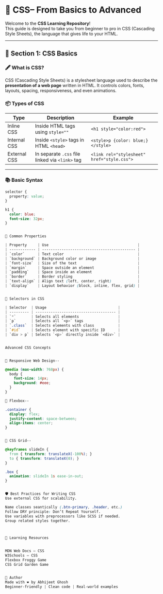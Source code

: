 # 🎨 CSS– From Basics to Advanced

Welcome to the **CSS Learning Repository**!  
This guide is designed to take you from beginner to pro in CSS (Cascading Style Sheets), the language that gives life to your HTML.

---

## 🧩 Section 1: CSS Basics

### 🖋️ What is CSS?

CSS (Cascading Style Sheets) is a stylesheet language used to describe the **presentation of a web page** written in HTML. It controls colors, fonts, layouts, spacing, responsiveness, and even animations.

### 📦 Types of CSS

| Type         | Description                                      | Example                     |
|--------------|--------------------------------------------------|-----------------------------|
| Inline CSS   | Inside HTML tags using `style=""`                | `<h1 style="color:red">`    |
| Internal CSS | Inside `<style>` tags in HTML `<head>`          | `<style>p {color: blue;}</style>` |
| External CSS | In separate `.css` file linked via `<link>` tag | `<link rel="stylesheet" href="style.css">` |

---

### 📚 Basic Syntax

```css
selector {
  property: value;
}

h1 {
  color: blue;
  font-size: 32px;
}


🎯 Common Properties

| Property     | Use                                         |
| ------------ | ------------------------------------------- |
| `color`      | Text color                                  |
| `background` | Background color or image                   |
| `font-size`  | Size of the text                            |
| `margin`     | Space outside an element                    |
| `padding`    | Space inside an element                     |
| `border`     | Border styling                              |
| `text-align` | Align text (left, center, right)            |
| `display`    | Layout behavior (block, inline, flex, grid) |


🧠 Selectors in CSS

| Selector  | Usage                                 |
| --------- | ------------------------------------- |
| `*`       | Selects all elements                  |
| `p`       | Selects all `<p>` tags                |
| `.class`  | Selects elements with class           |
| `#id`     | Selects element with specific ID      |
| `div > p` | Selects `<p>` directly inside `<div>` |


Advanced CSS Concepts


📱 Responsive Web Design--

@media (max-width: 768px) {
  body {
    font-size: 14px;
    background: #eee;
  }
}

💠 Flexbox--

.container {
  display: flex;
  justify-content: space-between;
  align-items: center;
}


🔳 CSS Grid--

@keyframes slideIn {
  from { transform: translateX(-100%); }
  to { transform: translateX(0); }
}

.box {
  animation: slideIn 1s ease-in-out;
}


🛡️ Best Practices for Writing CSS
Use external CSS for scalability.

Name classes seantically (.btn-primary, .header, etc.)
Follow DRY principle: Don’t Repeat Yourself.
Use variables with preprocessors like SCSS if needed.
Group related styles together.



🧭 Learning Resources


MDN Web Docs – CSS
W3Schools – CSS
Flexbox Froggy Game
CSS Grid Garden Game


🙌 Author
Made with ❤️ by Abhijeet Ghosh
Beginner-friendly | Clean code | Real-world examples
